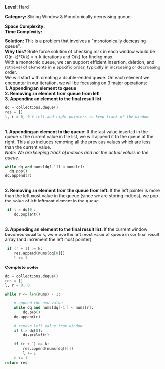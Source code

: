 <b>Level: </b>Hard

<b>Category: </b>Sliding Window & Monotonically decreasing queue

<b>Space Complexity: </b>
<br/><b>Time Complexity: </b>

<b>Solution: </b>This is a problem that involves a "monotonically decreasing queue".
<br/><b>Why this? </b>Brute force solution of checking max in each window would be O(n-k)*O(k) = n-k iterations and O(k) for finding max. 
<br/>With a monotonic queue, we can support efficient insertion, deletion, and retrieval of elements in a specific order, typically in increasing or decreasing order. 
<br/>We will start with creating a double-ended queue. On each element we encounter in our iteration, we will be focussing on 3 major operations: 
<br/><b>1. Appending an element to queue</b>
<br/><b>2. Removing an element from queue from left</b>
<br/><b>3. Appending an element to the final result list</b>

```python
dq = collections.deque()
res = []
l, r = 0, 0 # left and right pointers to keep track of the window
```
<br/><b>1. Appending an element to the queue: </b>If the last value inserted in the queue < the current value in the list, we will append it to the queue at the right. This also includes removing all the previous values which are less than the current value. 
<br/><i>Note: We are keeping track of indexes and not the actual values in the queue.</i>

```python
while dq and nums[dq[-1]] < nums[r]:
  dq.pop()
dq.append(r)
```

<br/><b>2. Removing an element from the queue from left: </b>If the left pointer is more than the left most value in the queue (since we are storing indices), we pop the value of left leftmost element in the queue. 

```python
 if l > dq[0]:
    dq.popleft()
```

<br/><b>3. Appending an element to the final result list: </b>If the current window becomes equal to k, we move the left most value of queue in our final result array (and increment the left most pointer)

```python
 if (r + 1) >= k:
    res.append(nums[dq[0]])
    l += 1
```

<b>Complete code: </b>

```python
dq = collections.deque()
res = []
l, r = 0, 0

while r <= len(nums) - 1:

    # append the new value
    while dq and nums[dq[-1]] < nums[r]:
        dq.pop()
    dq.append(r)

    # remove left value from window
    if l > dq[0]:
        dq.popleft()
    
    if (r + 1) >= k:
        res.append(nums[dq[0]])
        l += 1
    r += 1
return res
```


